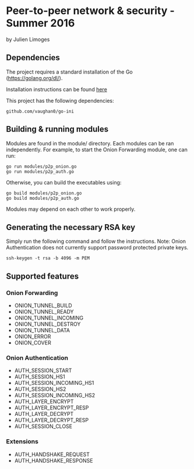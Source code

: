 Peer-to-peer network & security - Summer 2016
===
by Julien Limoges

## Dependencies

The project requires a standard installation of the Go (https://golang.org/dl/).

Installation instructions can be found [here](https://golang.org/doc/install)

This project has the following dependencies:

    github.com/vaughan0/go-ini


## Building & running modules

Modules are found in the module/ directory. Each modules can be ran independently.
For example, to start the Onion Forwarding module, one can run:

    go run modules/p2p_onion.go
    go run modules/p2p_auth.go

Otherwise, you can build the executables using:

    go build modules/p2p_onion.go
    go build modules/p2p_auth.go

Modules may depend on each other to work properly.

## Generating the necessary RSA key
Simply run the following command and follow the instructions.
Note: Onion Authentication does not currently support password protected private
keys.

    ssh-keygen -t rsa -b 4096 -m PEM

## Supported features
### Onion Forwarding
- ONION_TUNNEL_BUILD
- ONION_TUNNEL_READY
- ONION_TUNNEL_INCOMING
- ONION_TUNNEL_DESTROY
- ONION_TUNNEL_DATA
- ONION_ERROR
- ONION_COVER

### Onion Authentication
- AUTH_SESSION_START
- AUTH_SESSION_HS1
- AUTH_SESSION_INCOMING_HS1
- AUTH_SESSION_HS2
- AUTH_SESSION_INCOMING_HS2
- AUTH_LAYER_ENCRYPT
- AUTH_LAYER_ENCRYPT_RESP
- AUTH_LAYER_DECRYPT
- AUTH_LAYER_DECRYPT_RESP
- AUTH_SESSION_CLOSE

### Extensions
- AUTH_HANDSHAKE_REQUEST
- AUTH_HANDSHAKE_RESPONSE

